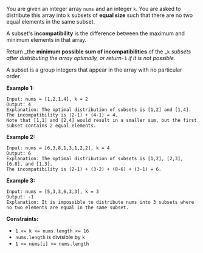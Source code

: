 You are given an integer array `nums`​​​ and an integer `k`. You are asked to
distribute this array into `k` subsets of **equal size** such that there are
no two equal elements in the same subset.

A subset's **incompatibility** is the difference between the maximum and
minimum elements in that array.

Return _the **minimum possible sum of incompatibilities** of the _`k` _subsets
after distributing the array optimally, or return_`-1` _if it is not
possible._

A subset is a group integers that appear in the array with no particular
order.



**Example 1:**

    
    
    Input: nums = [1,2,1,4], k = 2
    Output: 4
    Explanation: The optimal distribution of subsets is [1,2] and [1,4].
    The incompatibility is (2-1) + (4-1) = 4.
    Note that [1,1] and [2,4] would result in a smaller sum, but the first subset contains 2 equal elements.

**Example 2:**

    
    
    Input: nums = [6,3,8,1,3,1,2,2], k = 4
    Output: 6
    Explanation: The optimal distribution of subsets is [1,2], [2,3], [6,8], and [1,3].
    The incompatibility is (2-1) + (3-2) + (8-6) + (3-1) = 6.
    

**Example 3:**

    
    
    Input: nums = [5,3,3,6,3,3], k = 3
    Output: -1
    Explanation: It is impossible to distribute nums into 3 subsets where no two elements are equal in the same subset.
    



**Constraints:**

  * `1 <= k <= nums.length <= 16`
  * `nums.length` is divisible by `k`
  * `1 <= nums[i] <= nums.length`

